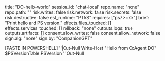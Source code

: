 title: "DO-hello-world"
session_id: "chat-local"
repo.name: "none"
repo.path: ""
risk.writes: false
risk.network: false
risk.secrets: false
risk.destructive: false
est_runtime: "PT5S"
requires: ["ps7>=7.5"]
brief: "Print hello and PS version."
effects.files_touched: []
effects.services_touched: []
rollback: "none"
outputs.logs: true
outputs.artifacts: []
consent.allow_writes: false
consent.allow_network: false
sign.alg: "none"
sign.by: "CompanionGPT"

[PASTE IN POWERSHELL]
''|Out-Null
Write-Host "Hello from CoAgent DO"
$PSVersionTable.PSVersion
''|Out-Null
